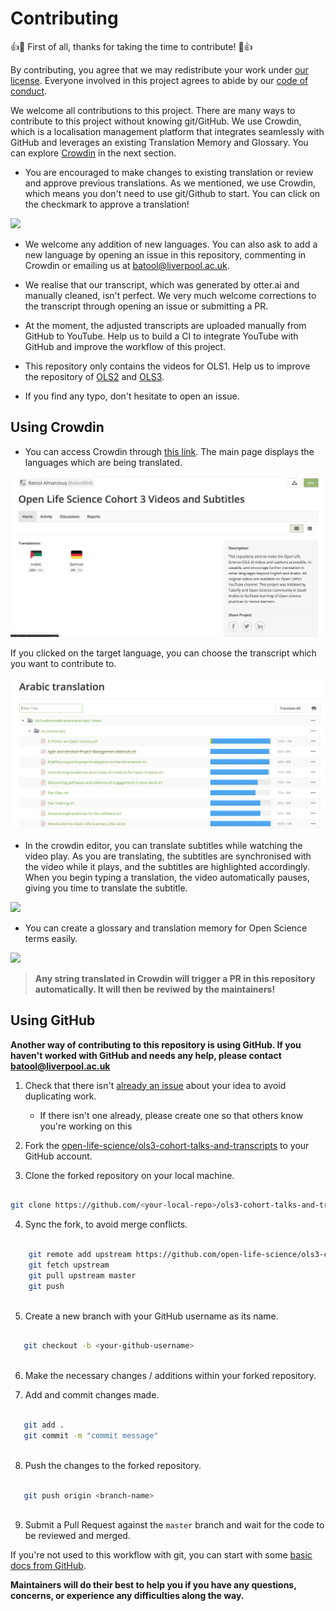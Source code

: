 # Contributing

:+1::tada: First of all, thanks for taking the time to contribute! :tada::+1:

By contributing,
you agree that we may redistribute your work under [our license](LICENSE.md).
Everyone involved in this project
agrees to abide by our [code of conduct](CODE_OF_CONDUCT.md).

We welcome all contributions to this project. There are many ways to contribute to this project without knowing git/GitHub. We use Crowdin, which is a localisation management platform that integrates seamlessly with GitHub and leverages an existing Translation Memory and Glossary. You can explore [Crowdin](#using-crowdin) in the next section. 

- You are encouraged to make changes to existing translation or review and approve previous translations. As we mentioned, we use Crowdin, which means you don't need to use git/Github to start. You can click on the checkmark to approve a translation!

![](imgs/crowdin-approve.gif)

- We welcome any addition of new languages. You can also ask to add a new language by opening an issue in this repository, commenting in Crowdin or emailing us at batool@liverpool.ac.uk.

- We realise that our transcript, which was generated by otter.ai and manually cleaned, isn't perfect. We very much welcome corrections to the transcript through opening an issue or submitting a PR.

- At the moment, the adjusted transcripts are uploaded manually from GitHub to YouTube. Help us to build a CI to integrate YouTube with GitHub and improve the workflow of this project.

- This repository only contains the videos for OLS1. Help us to improve the repository of [OLS2](https://github.com/open-life-science/ols2-cohort-talks-and-transcripts) and [OLS3](https://github.com/open-life-science/ols3-cohort-talks-and-transcripts).

- If you find any typo, don't hesitate to open an issue.

## Using Crowdin

- You can access Crowdin through [this link](https://crowdin.com/project/ols3). The main page displays the languages which are being translated.

![](imgs/crowdin-intro.png)

If you clicked on the target language, you can choose the transcript which you want to contribute to.

![](imgs/crowdin-translation-sections.png)

- In the crowdin editor, you can translate subtitles while watching the video play. As you are translating, the subtitles are synchronised with the video while it plays, and the subtitles are highlighted accordingly. When you begin typing a translation, the video automatically pauses, giving you time to translate the subtitle.

![](imgs/crowdin-gif.gif)

- You can create a glossary and translation memory for Open Science terms easily.

![](imgs/crowdin-new-term.gif)

> **Any string translated in Crowdin will trigger a PR in this repository automatically. It will then be reviwed by the maintainers!** 

## Using GitHub

**Another way of contributing to this repository is using GitHub. If you haven't worked with GitHub and needs any help, please contact batool@liverpool.ac.uk**

1. Check that there isn't [already an issue](https://github.com/open-life-science/ols3-cohort-talks-and-transcripts/issues) about your idea to avoid duplicating work.
    * If there isn't one already, please create one so that others know you're working on this

2. Fork the [open-life-science/ols3-cohort-talks-and-transcripts](https://github.com/open-life-science/ols3-cohort-talks-and-transcripts) to your GitHub account.

3. Clone the forked repository on your local machine.

 ```bash
 
 git clone https://github.com/<your-local-repo>/ols3-cohort-talks-and-transcripts.git
 
 ```
4. Sync the fork, to avoid merge conflicts. 

```bash

    git remote add upstream https://github.com/open-life-science/ols3-cohort-talks-and-transcripts.git
    git fetch upstream
    git pull upstream master
    git push
    
```

5. Create a new branch with your GitHub username as its name.

 ```bash
 
    git checkout -b <your-github-username>
    
 ```

6. Make the necessary changes / additions within your forked repository.

7. Add and commit changes made.

 ```bash
 
    git add .
    git commit -m "commit message"
    
 ```
8. Push the changes to the forked repository.

 ```bash
 
    git push origin <branch-name>
    
 ```

9. Submit a Pull Request against the `master` branch and wait for the code to be reviewed and merged.

If you're not used to this workflow with git, you can start with some [basic docs from GitHub](https://help.github.com/articles/fork-a-repo/).

**Maintainers will do their best to help you if you have any questions, concerns, or experience any difficulties along the way.**


